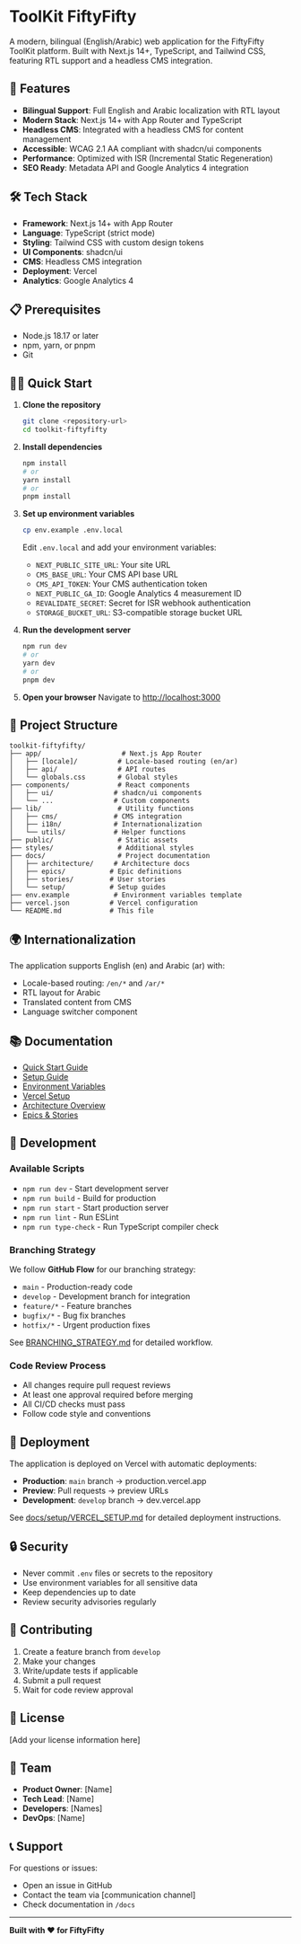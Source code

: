 # ToolKit FiftyFifty

A modern, bilingual (English/Arabic) web application for the FiftyFifty ToolKit platform. Built with Next.js 14+, TypeScript, and Tailwind CSS, featuring RTL support and a headless CMS integration.

## 🚀 Features

- **Bilingual Support**: Full English and Arabic localization with RTL layout
- **Modern Stack**: Next.js 14+ with App Router and TypeScript
- **Headless CMS**: Integrated with a headless CMS for content management
- **Accessible**: WCAG 2.1 AA compliant with shadcn/ui components
- **Performance**: Optimized with ISR (Incremental Static Regeneration)
- **SEO Ready**: Metadata API and Google Analytics 4 integration

## 🛠️ Tech Stack

- **Framework**: Next.js 14+ with App Router
- **Language**: TypeScript (strict mode)
- **Styling**: Tailwind CSS with custom design tokens
- **UI Components**: shadcn/ui
- **CMS**: Headless CMS integration
- **Deployment**: Vercel
- **Analytics**: Google Analytics 4

## 📋 Prerequisites

- Node.js 18.17 or later
- npm, yarn, or pnpm
- Git

## 🏃‍♂️ Quick Start

1. **Clone the repository**
   ```bash
   git clone <repository-url>
   cd toolkit-fiftyfifty
   ```

2. **Install dependencies**
   ```bash
   npm install
   # or
   yarn install
   # or
   pnpm install
   ```

3. **Set up environment variables**
   ```bash
   cp env.example .env.local
   ```
   
   Edit `.env.local` and add your environment variables:
   - `NEXT_PUBLIC_SITE_URL`: Your site URL
   - `CMS_BASE_URL`: Your CMS API base URL
   - `CMS_API_TOKEN`: Your CMS authentication token
   - `NEXT_PUBLIC_GA_ID`: Google Analytics 4 measurement ID
   - `REVALIDATE_SECRET`: Secret for ISR webhook authentication
   - `STORAGE_BUCKET_URL`: S3-compatible storage bucket URL

4. **Run the development server**
   ```bash
   npm run dev
   # or
   yarn dev
   # or
   pnpm dev
   ```

5. **Open your browser**
   Navigate to [http://localhost:3000](http://localhost:3000)

## 📁 Project Structure

```
toolkit-fiftyfifty/
├── app/                    # Next.js App Router
│   ├── [locale]/          # Locale-based routing (en/ar)
│   ├── api/               # API routes
│   └── globals.css        # Global styles
├── components/            # React components
│   ├── ui/               # shadcn/ui components
│   └── ...               # Custom components
├── lib/                   # Utility functions
│   ├── cms/              # CMS integration
│   ├── i18n/             # Internationalization
│   └── utils/            # Helper functions
├── public/                # Static assets
├── styles/                # Additional styles
├── docs/                  # Project documentation
│   ├── architecture/     # Architecture docs
│   ├── epics/           # Epic definitions
│   ├── stories/         # User stories
│   └── setup/           # Setup guides
├── env.example           # Environment variables template
├── vercel.json          # Vercel configuration
└── README.md            # This file
```

## 🌍 Internationalization

The application supports English (en) and Arabic (ar) with:
- Locale-based routing: `/en/*` and `/ar/*`
- RTL layout for Arabic
- Translated content from CMS
- Language switcher component

## 📚 Documentation

- [Quick Start Guide](docs/QUICK_START.md)
- [Setup Guide](docs/setup/SETUP_QUICK_START.md)
- [Environment Variables](docs/setup/ENV_VARIABLES.md)
- [Vercel Setup](docs/setup/VERCEL_SETUP.md)
- [Architecture Overview](docs/architecture.md)
- [Epics & Stories](docs/epics/README.md)

## 🔧 Development

### Available Scripts

- `npm run dev` - Start development server
- `npm run build` - Build for production
- `npm run start` - Start production server
- `npm run lint` - Run ESLint
- `npm run type-check` - Run TypeScript compiler check

### Branching Strategy

We follow **GitHub Flow** for our branching strategy:

- `main` - Production-ready code
- `develop` - Development branch for integration
- `feature/*` - Feature branches
- `bugfix/*` - Bug fix branches
- `hotfix/*` - Urgent production fixes

See [BRANCHING_STRATEGY.md](BRANCHING_STRATEGY.md) for detailed workflow.

### Code Review Process

- All changes require pull request reviews
- At least one approval required before merging
- All CI/CD checks must pass
- Follow code style and conventions

## 🚀 Deployment

The application is deployed on Vercel with automatic deployments:

- **Production**: `main` branch → production.vercel.app
- **Preview**: Pull requests → preview URLs
- **Development**: `develop` branch → dev.vercel.app

See [docs/setup/VERCEL_SETUP.md](docs/setup/VERCEL_SETUP.md) for detailed deployment instructions.

## 🔒 Security

- Never commit `.env` files or secrets to the repository
- Use environment variables for all sensitive data
- Keep dependencies up to date
- Review security advisories regularly

## 🤝 Contributing

1. Create a feature branch from `develop`
2. Make your changes
3. Write/update tests if applicable
4. Submit a pull request
5. Wait for code review approval

## 📝 License

[Add your license information here]

## 👥 Team

- **Product Owner**: [Name]
- **Tech Lead**: [Name]
- **Developers**: [Names]
- **DevOps**: [Name]

## 📞 Support

For questions or issues:
- Open an issue in GitHub
- Contact the team via [communication channel]
- Check documentation in `/docs`

---

**Built with ❤️ for FiftyFifty**

